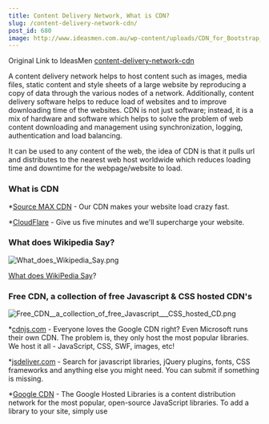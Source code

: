 ```yaml
---
title: Content Delivery Network, What is CDN?
slug: /content-delivery-network-cdn/
post_id: 680
image: http://www.ideasmen.com.au/wp-content/uploads/CDN_for_Bootstrap_Web_Applications.png
---
```


Original Link to IdeasMen [content-delivery-network-cdn](http://www.ideasmen.com.au/content-delivery-network-cdn/)



A content delivery network helps to host content such as images, media files, static content and style sheets of a large website by reproducing a copy of data through the various nodes of a network. Additionally, content delivery software helps to reduce load of websites and to improve downloading time of the websites. CDN is not just software; instead, it is a mix of hardware and software which helps to solve the problem of web content downloading and management using synchronization, logging, authentication and load balancing.

It can be used to any content of the web, the idea of CDN is that it pulls url and distributes to the nearest web host worldwide which reduces loading time and downtime for the webpage/website to load.

### What is CDN




*[Source MAX CDN](https://www.youtube.com/watch?v=leJ8WzG2Uuk) - Our CDN makes your website load crazy fast.

	
*[CloudFlare](http://www.cloudflare.com/) - Give us five minutes and we'll supercharge your website.

### What does Wikipedia Say?


![What_does_Wikipedia_Say.png](http://ideasmen.wpengine.com/wp-content/uploads/What_does_Wikipedia_Say.png)

[What does WikiPedia Say](http://en.wikipedia.org/wiki/Content_delivery_network)?

### Free CDN, a collection of free Javascript & CSS hosted CDN's


![Free_CDN__a_collection_of_free_Javascript___CSS_hosted_CD.png](http://ideasmen.wpengine.com/wp-content/uploads/Free_CDN__a_collection_of_free_Javascript___CSS_hosted_CD.png)

*[cdnjs.com](http://cdnjs.com/) - Everyone loves the Google CDN right? Even Microsoft runs their own CDN. The problem is, they only host the most popular libraries. We host it all - JavaScript, CSS, SWF, images, etc!

	
*[jsdeliver.com](http://www.jsdelivr.com/) - Search for javascript libraries, jQuery plugins, fonts, CSS frameworks and anything else you might need. You can submit if something is missing.

	
*[Google CDN](https://developers.google.com/speed/libraries/devguide?csw=1) - The Google Hosted Libraries is a content distribution network for the most popular, open-source JavaScript libraries. To add a library to your site, simply use <script> tags to include the library, as explained below.

	
*[Microsoft CDN](http://www.asp.net/ajaxlibrary/cdn.ashx) - The Microsoft Ajax Content Delivery Network (CDN) hosts popular third party JavaScript libraries such as jQuery and enables you to easily add them to your Web applications. For example, you can start using jQuery which is hosted on this CDN simply by adding a <script> tag to your page that points to ajax.aspnetcdn.com

### CDN for Bootstrap Web Applications


![CDN_for_Bootstrap_Web_Applications.png](http://ideasmen.wpengine.com/wp-content/uploads/CDN_for_Bootstrap_Web_Applications.png)

BootstrapCDN is a free and public content delivery network. Users of BootstrapCDN can load CSS, JavaScript and images remotely, from its servers. Bootstrap uses MaxCDN's global content delivery network, which makes websites using its service resilient to unexpected surges in web traffic. 
[Source](http://en.wikipedia.org/wiki/BootstrapCDN)

### IdeasMen, Building your online presense


![IdeasMen__Building_your_online_presense.png](http://ideasmen.wpengine.com/wp-content/uploads/IdeasMen__Building_your_online_presense.png)

[IdeasMen](http://ideasmen.wpengine.com/)

*Beautiful Designs

	
*Well Engineered

	
*Innovative solutions
 

<!--
<!--  -->
<div class="LessonContent">
<div class="LessonSummary">

A content delivery network helps to host content such as images, media files, static content and style sheets of a large website by reproducing a copy of data through the various nodes of a network. Additionally, content delivery software helps to reduce load of websites and to improve downloading time of the websites. CDN is not just software; instead, it is a mix of hardware and software which helps to solve the problem of web content downloading and management using synchronization, logging, authentication and load balancing.

It can be used to any content of the web, the idea of CDN is that it pulls url and distributes to the nearest web host worldwide which reduces loading time and downtime for the webpage/website to load.

</div>
<div class="LessonStep top">
<h3 class="StepTitle">What is CDN</h3>
<div class="StepImage"><iframe src="//www.youtube.com/embed/leJ8WzG2Uuk" height="360" width="640" allowfullscreen="" frameborder="0"></iframe></div>
<div class="StepInstructions">
<ul>
	<li><a href="https://www.youtube.com/watch?v=leJ8WzG2Uuk" target="_blank">Source MAX CDN</a> - Our CDN makes your website load crazy fast.</li>
	<li><a href="http://www.cloudflare.com/" target="_blank">CloudFlare</a> - Give us five minutes and we'll supercharge your website.</li>
</ul>
</div>
</div>
<div class="LessonStep top">
<h3 class="StepTitle">What does Wikipedia Say?</h3>
<div class="StepImage"><img alt="What_does_Wikipedia_Say.png" src="http://ideasmen.wpengine.com/wp-content/uploads/What_does_Wikipedia_Say.png" width="540" height="183" /></div>
<div class="StepInstructions">

<a href="http://en.wikipedia.org/wiki/Content_delivery_network" target="_blank">What does WikiPedia Say</a>?

</div>
</div>
<div class="LessonStep top">
<h3 class="StepTitle">Free CDN, a collection of free Javascript &amp; CSS hosted CDN's</h3>
<div class="StepImage"><img alt="Free_CDN__a_collection_of_free_Javascript___CSS_hosted_CD.png" src="http://ideasmen.wpengine.com/wp-content/uploads/Free_CDN__a_collection_of_free_Javascript___CSS_hosted_CD.png" width="540" height="520" /></div>
<div class="StepInstructions">
<ul>
	<li><a href="http://cdnjs.com/" target="_blank">cdnjs.com</a> - Everyone loves the Google CDN right? Even Microsoft runs their own CDN. The problem is, they only host the most popular libraries. We host it all - JavaScript, CSS, SWF, images, etc!</li>
	<li><a href="http://www.jsdelivr.com/" target="_blank">jsdeliver.com</a> - Search for javascript libraries, jQuery plugins, fonts, CSS frameworks and anything else you might need. You can submit if something is missing.</li>
	<li><a href="https://developers.google.com/speed/libraries/devguide?csw=1" target="_blank">Google CDN</a> - The Google Hosted Libraries is a content distribution network for the most popular, open-source JavaScript libraries. To add a library to your site, simply use &lt;script&gt; tags to include the library, as explained below.</li>
	<li><a href="http://www.asp.net/ajaxlibrary/cdn.ashx" target="_blank">Microsoft CDN</a> - The Microsoft Ajax Content Delivery Network (CDN) hosts popular third party JavaScript libraries such as jQuery and enables you to easily add them to your Web applications. For example, you can start using jQuery which is hosted on this CDN simply by adding a &lt;script&gt; tag to your page that points to ajax.aspnetcdn.com</li>
</ul>
</div>
</div>
<div class="LessonStep top">
<h3 class="StepTitle">CDN for Bootstrap Web Applications</h3>
<div class="StepImage"><img alt="CDN_for_Bootstrap_Web_Applications.png" src="http://ideasmen.wpengine.com/wp-content/uploads/CDN_for_Bootstrap_Web_Applications.png" width="540" height="378" /></div>
<div class="StepInstructions">

BootstrapCDN is a free and public content delivery network. Users of BootstrapCDN can load CSS, JavaScript and images remotely, from its servers. Bootstrap uses MaxCDN's global content delivery network, which makes websites using its service resilient to unexpected surges in web traffic. <a href="http://en.wikipedia.org/wiki/BootstrapCDN" target="_blank">Source</a>

</div>
</div>
<div class="LessonStep top">
<h3 class="StepTitle">IdeasMen, Building your online presense</h3>
<div class="StepImage"><img alt="IdeasMen__Building_your_online_presense.png" src="http://ideasmen.wpengine.com/wp-content/uploads/IdeasMen__Building_your_online_presense.png" width="540" height="387" /></div>
<div class="StepInstructions">

<a href="http://ideasmen.wpengine.com/" target="_blank">IdeasMen</a>
<ul>
	<li>Beautiful Designs</li>
	<li>Well Engineered</li>
	<li>Innovative solutions</li>
</ul>
&nbsp;

</div>
</div>
</div>
<!--  -->
-->

<!--
_wpas_done_all - 1
slide_template - default
_x_quote_quote - 
_x_quote_cite - 
_x_link_url - 
_x_video_aspect_ratio - 16:9
_x_video_m4v - 
_x_video_ogv - 
_x_video_embed - 
_x_audio_mp3 - 
_x_audio_ogg - 
_x_audio_embed - 
_x_entry_body_css_class - 
_x_post_layout - off
_x_entry_bg_image_full - 
_x_entry_bg_image_full_fade - 750
_x_entry_bg_image_full_duration - 7500
_yoast_wpseo_focuskw - What is CDN
_yoast_wpseo_linkdex - 68
_thumbnail_id - 677
_wp_rp_image - 677
_wp_rp_related_posts_query_result_cache_expiration - 1597446454
_wp_rp_related_posts_query_result_cache_5 - a:10:{i:0;O:8:"stdClass":2:{s:7:"post_id";s:4:"1832";s:5:"score";s:18:"30.397987700918527";}i:1;O:8:"stdClass":2:{s:7:"post_id";s:4:"1743";s:5:"score";s:18:"30.397987700918527";}i:2;O:8:"stdClass":2:{s:7:"post_id";s:4:"1655";s:5:"score";s:18:"27.807247833740846";}i:3;O:8:"stdClass":2:{s:7:"post_id";s:4:"1425";s:5:"score";s:17:"25.61002325617058";}i:4;O:8:"stdClass":2:{s:7:"post_id";s:3:"593";s:5:"score";s:18:"25.150094786058155";}i:5;O:8:"stdClass":2:{s:7:"post_id";s:3:"693";s:5:"score";s:18:"24.957541124740505";}i:6;O:8:"stdClass":2:{s:7:"post_id";s:4:"1725";s:5:"score";s:18:"24.319552929952344";}i:7;O:8:"stdClass":2:{s:7:"post_id";s:4:"1608";s:5:"score";s:18:"22.697692497434577";}i:8;O:8:"stdClass":2:{s:7:"post_id";s:4:"2713";s:5:"score";s:18:"21.515117078084106";}i:9;O:8:"stdClass":2:{s:7:"post_id";s:4:"1045";s:5:"score";s:17:"21.48542089027267";}}

-->
